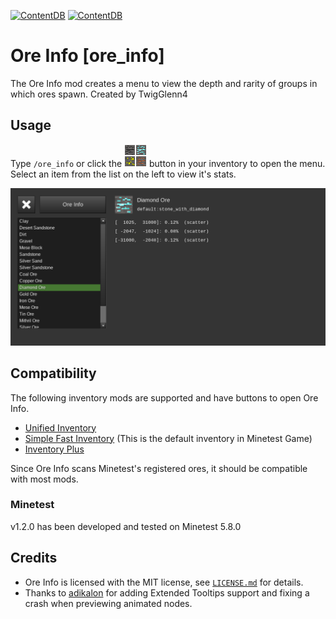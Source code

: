 [![ContentDB](https://content.minetest.net/packages/TwigGlenn4/ore_info/shields/title/)](https://content.minetest.net/packages/TwigGlenn4/ore_info/)
[![ContentDB](https://content.minetest.net/packages/TwigGlenn4/ore_info/shields/downloads/)](https://content.minetest.net/packages/TwigGlenn4/ore_info/)

# Ore Info [ore_info]

The Ore Info mod creates a menu to view the depth and rarity of groups in which ores spawn.
Created by TwigGlenn4 

## Usage
Type `/ore_info` or click the ![Ore Info](textures/ore_info_button.png) button in your inventory to open the menu.
Select an item from the list on the left to view it's stats.

![Diamond Ore Stats](screenshot.png)

## Compatibility
The following inventory mods are supported and have buttons to open Ore Info.
* [Unified Inventory](https://content.minetest.net/packages/RealBadAngel/unified_inventory/)
* [Simple Fast Inventory](https://content.minetest.net/packages/rubenwardy/sfinv/) (This is the default inventory in Minetest Game)
* [Inventory Plus](https://content.minetest.net/packages/TenPlus1/inventory_plus/)

Since Ore Info scans Minetest's registered ores, it should be compatible with most mods.

### Minetest
v1.2.0 has been developed and tested on Minetest 5.8.0

## Credits

* Ore Info is licensed with the MIT license, see [`LICENSE.md`](LICENSE.md) for details.
* Thanks to [adikalon](https://github.com/adikalon) for adding Extended Tooltips support and fixing a crash when previewing animated nodes.
